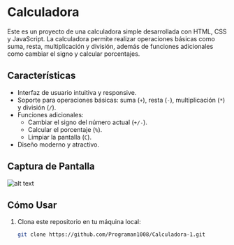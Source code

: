 # Calculadora

Este es un proyecto de una calculadora simple desarrollada con HTML, CSS y JavaScript. La calculadora permite realizar operaciones básicas como suma, resta, multiplicación y división, además de funciones adicionales como cambiar el signo y calcular porcentajes.

## Características

- Interfaz de usuario intuitiva y responsive.
- Soporte para operaciones básicas: suma (`+`), resta (`-`), multiplicación (`*`) y división (`/`).
- Funciones adicionales:
  - Cambiar el signo del número actual (`+/-`).
  - Calcular el porcentaje (`%`).
  - Limpiar la pantalla (`C`).
- Diseño moderno y atractivo.

## Captura de Pantalla

![alt text](image.png)

## Cómo Usar

1. Clona este repositorio en tu máquina local:
   ```bash
   git clone https://github.com/Programan1008/Calculadora-1.git
   ```
